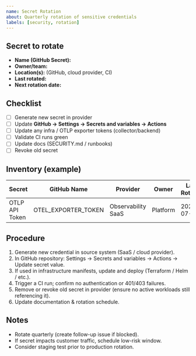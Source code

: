 ```yaml
---
name: Secret Rotation
about: Quarterly rotation of sensitive credentials
labels: [security, rotation]
---
```


## Secret to rotate
- **Name (GitHub Secret):**
- **Owner/team:**
- **Location(s):** (GitHub, cloud provider, CI)
- **Last rotated:**
- **Next rotation date:**

## Checklist
- [ ] Generate new secret in provider
- [ ] Update **GitHub → Settings → Secrets and variables → Actions**
- [ ] Update any infra / OTLP exporter tokens (collector/backend)
- [ ] Validate CI runs green
- [ ] Update docs (SECURITY.md / runbooks)
- [ ] Revoke old secret

## Inventory (example)
| Secret | GitHub Name | Provider | Owner | Last Rotated | Notes |
|--------|-------------|----------|-------|--------------|-------|
| OTLP API Token | OTEL_EXPORTER_TOKEN | Observability SaaS | Platform | 2025-07-01 | Rotate quarterly |

## Procedure
1. Generate new credential in source system (SaaS / cloud provider).
2. In GitHub repository: Settings → Secrets and variables → Actions → Update secret value.
3. If used in infrastructure manifests, update and deploy (Terraform / Helm / etc.).
4. Trigger a CI run; confirm no authentication or 401/403 failures.
5. Remove or revoke old secret in provider (ensure no active workloads still referencing it).
6. Update documentation & rotation schedule.

## Notes
- Rotate quarterly (create follow-up issue if blocked).
- If secret impacts customer traffic, schedule low-risk window.
- Consider staging test prior to production rotation.
